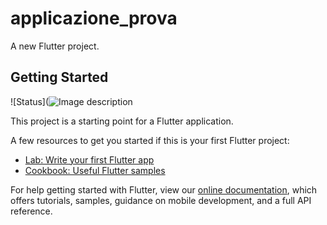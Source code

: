# applicazione_prova

A new Flutter project.

## Getting Started

![Status](![Image description](https://drive.google.com/open?id=1-RJab3P0qO2BswrO2VMQiugYajUBpvH2)

This project is a starting point for a Flutter application.

A few resources to get you started if this is your first Flutter project:

- [Lab: Write your first Flutter app](https://flutter.dev/docs/get-started/codelab)
- [Cookbook: Useful Flutter samples](https://flutter.dev/docs/cookbook)

For help getting started with Flutter, view our
[online documentation](https://flutter.dev/docs), which offers tutorials,
samples, guidance on mobile development, and a full API reference.
